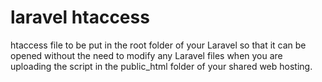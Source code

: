 # laravel htaccess
htaccess file to be put in the root folder of your Laravel so that it can be opened without the need to modify any Laravel files when you are uploading the script in the public_html folder of your shared web hosting.
